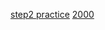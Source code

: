 [step2 practice](https://codeforces.com/edu/course/2/lesson/4/2/practice/contest/273278/problem/A)
[2000](https://codeforces.com/problemset/problem/1359/D)
